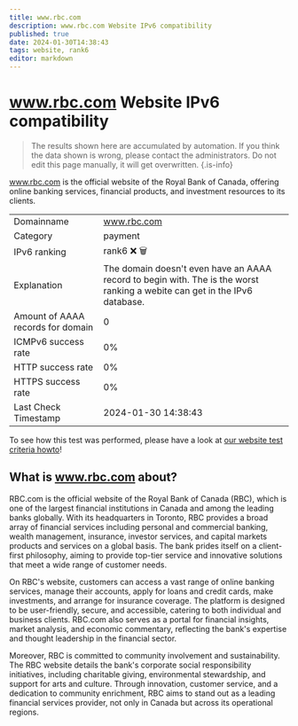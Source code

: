 ```yaml
---
title: www.rbc.com
description: www.rbc.com Website IPv6 compatibility
published: true
date: 2024-01-30T14:38:43
tags: website, rank6
editor: markdown
---
```


# www.rbc.com Website IPv6 compatibility

> The results shown here are accumulated by automation. If you think the data shown is wrong, please contact the administrators. 
> Do not edit this page manually, it will get overwritten.
{.is-info}

www.rbc.com is the official website of the Royal Bank of Canada, offering online banking services, financial products, and investment resources to its clients.


|   |   |
| - | - |
| Domainname | www.rbc.com
| Category | payment |
| IPv6 ranking | rank6 :x: :wastebasket: |
| Explanation | The domain doesn't even have an AAAA record to begin with. The is the worst ranking a webite can get in the IPv6 database. |
| Amount of AAAA records for domain | 0 |
| ICMPv6 success rate | 0%|
| HTTP success rate | 0% |
| HTTPS success rate | 0% |
| Last Check Timestamp | 2024-01-30 14:38:43 |

To see how this test was performed, please have a look at [our website test criteria howto](/howto/testcriteria/website)!


## What is www.rbc.com about?
RBC.com is the official website of the Royal Bank of Canada (RBC), which is one of the largest financial institutions in Canada and among the leading banks globally. With its headquarters in Toronto, RBC provides a broad array of financial services including personal and commercial banking, wealth management, insurance, investor services, and capital markets products and services on a global basis. The bank prides itself on a client-first philosophy, aiming to provide top-tier service and innovative solutions that meet a wide range of customer needs.

On RBC's website, customers can access a vast range of online banking services, manage their accounts, apply for loans and credit cards, make investments, and arrange for insurance coverage. The platform is designed to be user-friendly, secure, and accessible, catering to both individual and business clients. RBC.com also serves as a portal for financial insights, market analysis, and economic commentary, reflecting the bank's expertise and thought leadership in the financial sector.

Moreover, RBC is committed to community involvement and sustainability. The RBC website details the bank's corporate social responsibility initiatives, including charitable giving, environmental stewardship, and support for arts and culture. Through innovation, customer service, and a dedication to community enrichment, RBC aims to stand out as a leading financial services provider, not only in Canada but across its operational regions.


